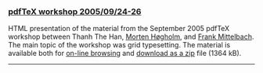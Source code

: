 
### [pdfTeX workshop 2005/09/24-26]({{site.baseurl}}/publications/pdfTeX-meeting-2005-09-24/)

HTML presentation of the material from the September 2005 pdfTeX workshop between Thanh The Han, [Morten Høgholm]({{site.baseurl}}/about/team/#morten-høgholm), and [Frank Mittelbach]({{site.baseurl}}/about/team/#frank-mittelbach). The main topic of the workshop was grid typesetting. The material is available both for [on-line browsing]({{site.baseurl}}/publications/pdfTeX-meeting-2005-09-24/) and [download as a zip]({{site.baseurl}}/publications/pdfTeX-meeting-2005-09-24.zip) file (1364 kB).

***


